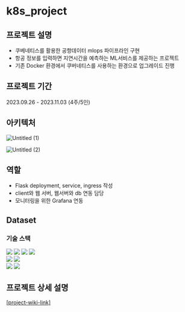 # k8s_project

## 프로젝트 설명
- 쿠베네티스를 활용한 공항데이터 mlops 파이프라인 구현
- 항공 정보를 입력하면 지연시간을 예측하는 ML서비스를 제공하는 프로젝트
- 기존 Docker 환경에서 쿠버네티스를 사용하는 환경으로 업그레이드 진행
## 프로젝트 기간
2023.09.26 - 2023.11.03 (4주/5인)

## 아키텍처
![Untitled (1)](https://github.com/kclown0/k8s_project/assets/104144701/77f73384-02ee-4cac-a561-4ef1aa60891a)



![Untitled (2)](https://github.com/kclown0/k8s_project/assets/104144701/cba610be-85df-48d3-bdb8-ec0004db7e9e)

## 역할 
- Flask deployment, service, ingress 작성
- client와 웹 서버, 웹서버와 db 연동 담당
- 모니터링을 위한 Grafana 연동

## Dataset

### 기술 스택
<div style="text-align: left;">
   <img src="https://img.shields.io/badge/EC2-007396?style=for-the-badge&logo=S3&logoColor=white">
  <img src="https://img.shields.io/badge/Kubernetes-007396?style=for-the-badge&logo=S3&logoColor=white"> 
  <img src="https://img.shields.io/badge/minio-3776AB?style=for-the-badge&logo=EMR&logoColor=white">
  <img src="https://img.shields.io/badge/kafka-007395?style=for-the-badge&logo=Athena&logoColor=white">
  <br> <img src="https://img.shields.io/badge/spark-007396?style=for-the-badge&logo=S3&logoColor=white">
   <img src="https://img.shields.io/badge/Airflow-007396?style=for-the-badge&logo=S3&logoColor=white">
  <br> 
  <img src="https://img.shields.io/badge/Prometheus-007396?style=for-the-badge&logo=S3&logoColor=white">
  <img src="https://img.shields.io/badge/Grafana-007396?style=for-the-badge&logo=S3&logoColor=white">
  </div>

## 프로젝트 상세 설명
[[project-wiki-link]](https://github.com/yeardream-de-project-team4/k8s_project/wiki/%EB%B0%9C%ED%91%9C%EC%9E%90%EB%A3%8C-%EC%A0%95%EB%A6%AC)
  
